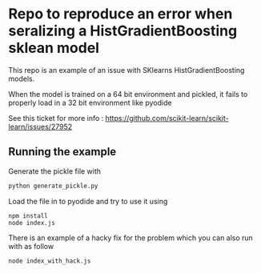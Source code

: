 # Repo to reproduce an error when seralizing a HistGradientBoosting sklean model

This repo is an example of an issue with SKlearns HistGradientBoosting models. 

When the model is trained on a 64 bit environment and pickled, it fails to properly load in a 32 bit environment 
like pyodide 

See this ticket for more info : https://github.com/scikit-learn/scikit-learn/issues/27952

## Running the example

Generate the pickle file with 

```bash
python generate_pickle.py
```


Load the file in to pyodide and try to use it using 
```
npm install 
node index.js 
```

There is an example of a hacky fix for the problem which you can also run with as follow 

```
node index_with_hack.js
```
